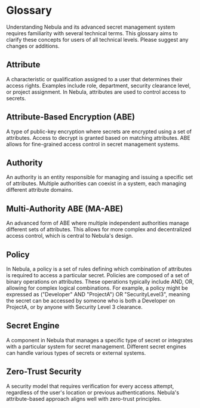 # Glossary
Understanding Nebula and its advanced secret management system requires familiarity with several technical terms. This glossary aims to clarify these concepts for users of all technical levels. Please suggest any changes or additions.


## Attribute
A characteristic or qualification assigned to a user that determines their access rights. Examples include role, department, security clearance level, or project assignment. In Nebula, attributes are used to control access to secrets.

## Attribute-Based Encryption (ABE)
A type of public-key encryption where secrets are encrypted using a set of attributes. Access to decrypt is granted based on matching attributes. ABE allows for fine-grained access control in secret management systems.

## Authority
An authority is an entity responsible for managing and issuing a specific set of attributes. Multiple authorities can coexist in a system, each managing different attribute domains.

## Multi-Authority ABE (MA-ABE)
An advanced form of ABE where multiple independent authorities manage different sets of attributes. This allows for more complex and decentralized access control, which is central to Nebula's design.

## Policy
In Nebula, a policy is a set of rules defining which combination of attributes is required to access a particular secret. Policies are composed of a set of binary operations on attributes. These operations typically include AND, OR, allowing for complex logical combinations. For example, a policy might be expressed as ("Developer" AND "ProjectA") OR "SecurityLevel3", meaning the secret can be accessed by someone who is both a Developer on ProjectA, or by anyone with Security Level 3 clearance.

## Secret Engine
A component in Nebula that manages a specific type of secret or integrates with a particular system for secret management. Different secret engines can handle various types of secrets or external systems.

## Zero-Trust Security
A security model that requires verification for every access attempt, regardless of the user's location or previous authentications. Nebula's attribute-based approach aligns well with zero-trust principles.
